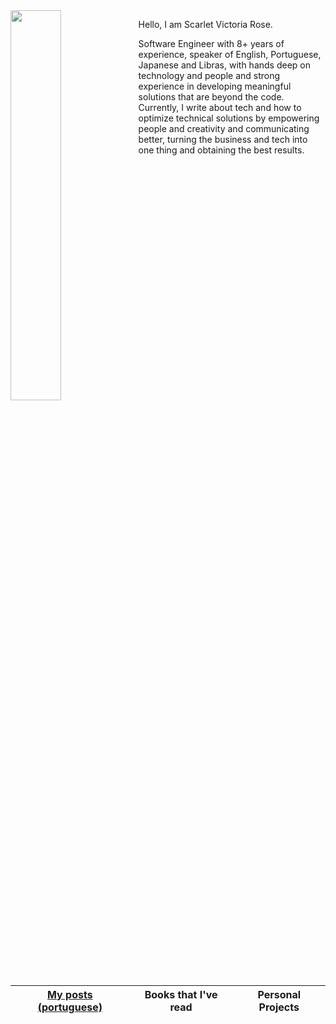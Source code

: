 <img align="left" width="40%" src="https://i.pinimg.com/originals/f9/70/ae/f970ae10cccbf84d584b5480cfd1ebc5.gif">

Hello, I am Scarlet Victoria Rose. 

Software Engineer with 8+ years of experience, speaker of English, Portuguese, Japanese and Libras, with hands deep on technology and people and strong experience in developing meaningful solutions that are beyond the code. Currently, I write about tech and how to optimize technical solutions by empowering people and creativity and communicating better, turning the business and tech into one thing and obtaining the best results.

| [My posts (portuguese)](https://dev.to/scarlet) | **Books that I've read** | **Personal Projects** |
| - | - | - |


